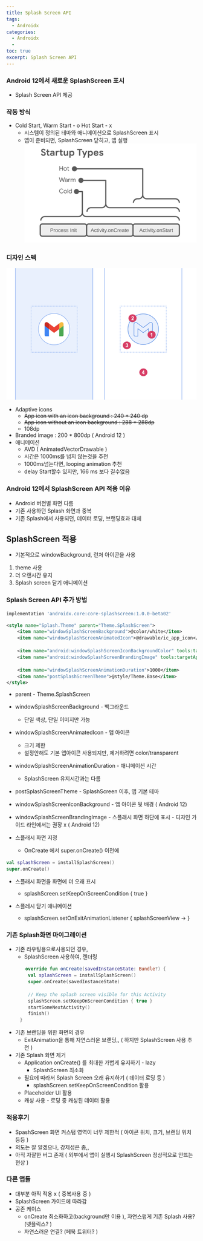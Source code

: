```yaml
---
title: Splash Screen API
tags:
  - Androidx
categories: 
  - Androidx
  - 
toc: true
excerpt: Splash Screen API
---
```


### Android 12에서 새로운 SplashScreen 표시
- Splash Screen API 제공

### 작동 방식

-  Cold Start, Warm Start - o   Hot Start - x
	- 시스템이 정의된 테마와 애니메이션으로 SplashScreen 표시
	- 앱이 준비되면, SplashScreen 닫히고, 앱 실행
![](50E7AC56-6E11-43FC-98AE-5FF8A745D756.png)
	  

### 디자인 스펙
![](8E7D350C-AC98-4193-804A-5B375E5BC57F.png)
- Adaptive icons
	- ~~App icon with an icon background : 240 * 240 dp~~
	- ~~App icon without an icon background : 288 * 288dp~~
	- 108dp
- Branded image : 200 * 800dp ( Android 12 )
- 애니메이션
	- AVD ( AnimatedVectorDrawable )
	- 시간은 1000ms를 넘지 않는것을 추천
	- 1000ms넘는다면, looping animation 추천
	- delay Start할수 있지만, 166 ms 보다 길수없음


### Android 12에서 SplashScreen API 적용 이유
- Android 버전별 화면 다름 
- 기존 사용하던 Splash 화면과 중복
- 기존 Splash에서 사용되던, 데이터 로딩, 브랜딩효과 대체


## SplashScreen 적용
- 기본적으로 windowBackground, 런처 아이콘을 사용

1. theme 사용
2. 더 오랜시간 유지
3. Splash screen 닫기 애니메이션 


###  Splash Screen API 추가 방법
```groovy
implementation 'androidx.core:core-splashscreen:1.0.0-beta02'
```

```xml
<style name="Splash.Theme" parent="Theme.SplashScreen">
	<item name="windowSplashScreenBackground">@color/white</item>
	<item name="windowSplashScreenAnimatedIcon">@drawable/ic_app_icon</item>

	<item name="android:windowSplashScreenIconBackgroundColor" tools:targetApi="s">@color/white</item>
	<item name="android:windowSplashScreenBrandingImage" tools:targetApi="s">@drawable/brand_image</item>

	<item name="windowSplashScreenAnimationDuration">1000</item>
	<item name="postSplashScreenTheme">@style/Theme.Base</item>
</style>

```

- parent - Theme.SplashScreen
- windowSplashScreenBackground - 백그라운드
	- 단일 색상, 단일 이미지만 가능
- windowSplashScreenAnimatedIcon - 앱 아이콘 
	- 크기 제한
	- 설정안해도 기본 앱아이콘 사용되지만, 제거하려면 color/transparent
- windowSplashScreenAnimationDuration -   애니메이션 시간
	- SplashScreen 유지시간과는 다름
- postSplashScreenTheme - SplashScreen 이후, 앱 기본 테마 


- windowSplashScreenIconBackground - 앱 아이콘 뒷 배경 ( Android 12)
- windowSplashScreenBrandingImage - 스플래시 화면 하단에 표시 - 디자인 가이드 라인에서는 권장 x  ( Android 12)


- 스플래시 화면 지정 
	- OnCreate 에서 super.onCreate() 이전에
```kotlin
val splashScreen = installSplashScreen()
super.onCreate()
```
  
- 스플래시 화면을 화면에 더 오래 표시 
	- splashScreen.setKeepOnScreenCondition { true }
	
- 스플레시 닫기 애니메이션 
	- splashScreen.setOnExitAnimationListener { splashScreenView -> }


### 기존 Splash화면 마이그레이션 
- 기존 라우팅용으로사용되던 경우, 
	- SplashScreen 사용하여, 렌더링 
```kotlin
	   override fun onCreate(savedInstanceState: Bundle?) {
        val splashScreen = installSplashScreen()
        super.onCreate(savedInstanceState)

        // Keep the splash screen visible for this Activity
        splashScreen.setKeepOnScreenCondition { true }
        startSomeNextActivity()
        finish()
     }

```
	

- 기존 브랜딩을 위한 화면의 경우
	-  ExitAnimation을 통해 자연스러운 브랜딩,, ( 하지만 SplashScreen 사용 추천 ) 
- 기존 Splash 화면 제거 
	- Application onCreate() 를 최대한 가볍게 유지하기 -  lazy 
		- SplashScreen 최소화
	- 필요에 따라서 Splash Screen 오래 유지하기 ( 데이터 로딩 등 )
		- splashScreen.setKeepOnScreenCondition 활용
	- Placeholder UI 활용 
	- 캐싱 사용 - 로딩 중 캐싱된 데이터 활용


### 적용후기 
- SpashScreen 화면 커스텀 영역이 너무 제한적 ( 아이콘 위치, 크기, 브랜딩 위치 등등 )
- 의도는 잘 알겠으나, 강제성은 좀,, 
- 아직 자잘한 버그 존재 ( 외부에서 앱이 실행시  SplashScreen 정상적으로 안뜨는 현상 )



### 다른 앱들 
- 대부분 아직 적용 x ( 중복사용 중 )
- SplashScreen 가이드에 따라감
- 공존 케이스
	- onCreate 최소화하고(background만 이용 ), 자연스럽게 기존 Splash 사용?(넷플릭스? )
	- 자연스러운 연결? (페북 트위터? )